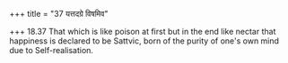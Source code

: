+++
title = "37 यत्तदग्रे विषमिव"

+++
18.37 That which is like poison at first but in the end like nectar that
happiness is declared to be Sattvic, born of the purity of one's own
mind due to Self-realisation.
